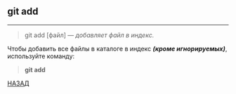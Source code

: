## **git add**
---
>git add [файл] — *добавляет файл в индекс.*

Чтобы добавить все файлы в каталоге в индекс ***(кроме игнорируемых)***, используйте команду:

> **git add**

[НАЗАД](./README.MD)

